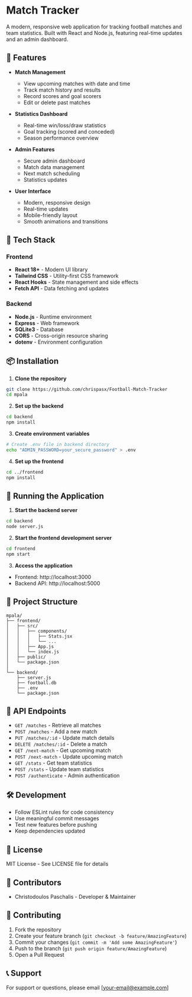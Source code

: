 #  Match Tracker

A modern, responsive web application for tracking football matches and team statistics. Built with React and Node.js, featuring real-time updates and an admin dashboard.

## 🌟 Features

- **Match Management**
  - View upcoming matches with date and time
  - Track match history and results
  - Record scores and goal scorers
  - Edit or delete past matches

- **Statistics Dashboard**
  - Real-time win/loss/draw statistics
  - Goal tracking (scored and conceded)
  - Season performance overview

- **Admin Features**
  - Secure admin dashboard
  - Match data management
  - Next match scheduling
  - Statistics updates

- **User Interface**
  - Modern, responsive design
  - Real-time updates
  - Mobile-friendly layout
  - Smooth animations and transitions

## 🚀 Tech Stack

### Frontend
- **React 18+** - Modern UI library
- **Tailwind CSS** - Utility-first CSS framework
- **React Hooks** - State management and side effects
- **Fetch API** - Data fetching and updates

### Backend
- **Node.js** - Runtime environment
- **Express** - Web framework
- **SQLite3** - Database
- **CORS** - Cross-origin resource sharing
- **dotenv** - Environment configuration

## 📦 Installation

1. **Clone the repository**
```bash
git clone https://github.com/chrispasx/Football-Match-Tracker
cd mpala
```

2. **Set up the backend**
```bash
cd backend
npm install
```

3. **Create environment variables**
```bash
# Create .env file in backend directory
echo "ADMIN_PASSWORD=your_secure_password" > .env
```

4. **Set up the frontend**
```bash
cd ../frontend
npm install
```

## 🚦 Running the Application

1. **Start the backend server**
```bash
cd backend
node server.js
```

2. **Start the frontend development server**
```bash
cd frontend
npm start
```

3. **Access the application**
- Frontend: http://localhost:3000
- Backend API: http://localhost:5000

## 📁 Project Structure

```
mpala/
├── frontend/
│   ├── src/
│   │   ├── components/
│   │   │   ├── Stats.jsx
│   │   │   └── ... 
│   │   ├── App.js
│   │   └── index.js
│   ├── public/
│   └── package.json
│
└── backend/
    ├── server.js
    ├── football.db
    ├── .env
    └── package.json
```

## 🔑 API Endpoints

- `GET /matches` - Retrieve all matches
- `POST /matches` - Add a new match
- `PUT /matches/:id` - Update match details
- `DELETE /matches/:id` - Delete a match
- `GET /next-match` - Get upcoming match
- `POST /next-match` - Update upcoming match
- `GET /stats` - Get team statistics
- `POST /stats` - Update team statistics
- `POST /authenticate` - Admin authentication

## 🛠️ Development

- Follow ESLint rules for code consistency
- Use meaningful commit messages
- Test new features before pushing
- Keep dependencies updated

## 📝 License

MIT License - See LICENSE file for details

## 👥 Contributors

- Christodoulos Paschalis - Developer & Maintainer

## 🤝 Contributing

1. Fork the repository
2. Create your feature branch (`git checkout -b feature/AmazingFeature`)
3. Commit your changes (`git commit -m 'Add some AmazingFeature'`)
4. Push to the branch (`git push origin feature/AmazingFeature`)
5. Open a Pull Request

## 📞 Support

For support or questions, please email [your-email@example.com]
